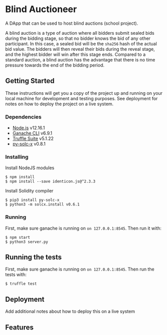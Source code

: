# Blind Auctioneer

A DApp that can be used to host blind auctions (school project).

A blind auction is a type of auction where all bidders submit sealed bids during the bidding stage, so that no bidder knows the bid of any other participant. In this case, a sealed bid will be the `sha256` hash of the actual bid value. The bidders will then reveal their bids during the reveal stage, and the highest bidder will win after this stage ends. Compared to a standard auction, a blind auction has the advantage that there is no time pressure towards the end of the bidding period.

## Getting Started

These instructions will get you a copy of the project up and running on your local machine for development and testing purposes. See deployment for notes on how to deploy the project on a live system.

### Dependencies

- [Node.js](https://nodejs.org/en/) v12.16.1
- [Ganache CLI](https://www.npmjs.com/package/ganache-cli) v6.9.1
- [Truffle Suite](https://www.trufflesuite.com/docs/truffle/getting-started/installation) v5.1.22
- [py-solc-x](https://pypi.org/project/py-solc-x/) v0.8.1

### Installing

Install NodeJS modules

```console
$ npm install
$ npm install --save identicon.js@^2.3.3
```

Install Solidity compiler

```console
$ pip3 install py-solc-x
$ python3 -m solcx.install v0.6.1
```

### Running

First, make sure ganache is running on `on 127.0.0.1:8545`. Then run it with:

```console
$ npm start
$ python3 server.py
```

## Running the tests

First, make sure ganache is running on `on 127.0.0.1:8545`. Then run the tests with:

```console
$ truffle test
```

## Deployment

Add additional notes about how to deploy this on a live system

## Features
